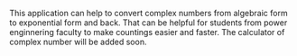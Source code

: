 This application can help to convert complex numbers from algebraic form to exponential form and back. That can be helpful for students from power enginnering faculty to make countings easier and faster. The calculator of complex number will be added soon.
